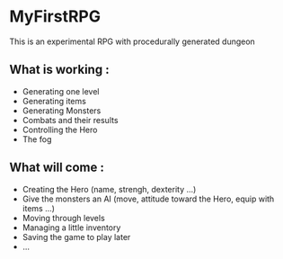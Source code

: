 MyFirstRPG
==========

This is an experimental RPG with procedurally generated dungeon

What is working :
---------------
- Generating one level
- Generating items
- Generating Monsters
- Combats and their results
- Controlling the Hero
- The fog

What will come :
--------------
- Creating the Hero (name, strengh, dexterity ...)
- Give the monsters an AI (move, attitude toward the Hero, equip with items ...)
- Moving through levels
- Managing a little inventory
- Saving the game to play later
- ...
